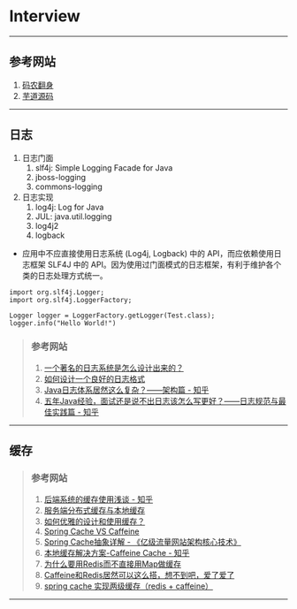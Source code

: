 # Interview

---
## 参考网站
1. [码农翻身](https://blog.csdn.net/coderising/article/details/100021588)
2. [芋道源码](https://www.zhihu.com/people/yunaiv)

---
## 日志
1. 日志门面
    1. slf4j: Simple Logging Facade for Java
    2. jboss-logging
    3. commons-logging
2. 日志实现
    1. log4j: Log for Java
    2. JUL: java.util.logging
    3. log4j2
    4. logback
- 应用中不应直接使用日志系统 (Log4j, Logback) 中的 API，而应依赖使用日志框架 SLF4J 中的 API。因为使用过门面模式的日志框架，有利于维护各个类的日志处理方式统一。
```
import org.slf4j.Logger;
import org.slf4j.LoggerFactory;

Logger logger = LoggerFactory.getLogger(Test.class);
logger.info("Hello World!")
```
>### 参考网站
>1. [一个著名的日志系统是怎么设计出来的？](https://mp.weixin.qq.com/s?__biz=MzAxOTc0NzExNg==&mid=2665513967&idx=1&sn=5586ce841a7e8b39adc2569f0eb5bb45)
>2. [如何设计一个良好的日志格式](https://www.bilibili.com/video/BV1Kk4y1U7ep/)
>3. [Java日志体系居然这么复杂？——架构篇 - 知乎](https://zhuanlan.zhihu.com/p/101104008)
>4. [五年Java经验，面试还是说不出日志该怎么写更好？——日志规范与最佳实践篇 - 知乎](https://zhuanlan.zhihu.com/p/101597639)
---
## 缓存
>### 参考网站
>1. [后端系统的缓存使用浅谈 - 知乎](https://zhuanlan.zhihu.com/p/32434005)
>2. [服务端分布式缓存与本地缓存](https://blog.csdn.net/haoxinqing9698/article/details/102465975)
>3. [如何优雅的设计和使用缓存？](https://juejin.cn/post/6844903665845665805)
>4. [Spring Cache VS Caffeine](https://www.cnblogs.com/Sinte-Beuve/p/12009885.html)
>5. [Spring Cache抽象详解 - 《亿级流量网站架构核心技术》](https://www.iteye.com/blog/jinnianshilongnian-2001040)
>6. [本地缓存解决方案-Caffeine Cache - 知乎](https://zhuanlan.zhihu.com/p/158424114)
>7. [为什么要用Redis而不直接用Map做缓存](https://www.cnblogs.com/treasury/p/13022344.html)
>8. [Caffeine和Redis居然可以这么搭，想不到吧，爱了爱了](https://mp.weixin.qq.com/s?__biz=Mzg5MjQ5MzY2Mg==&mid=2247484393&idx=1&sn=19f40ed53f7c57805594887ccd88676e)
>9. [spring cache 实现两级缓存（redis + caffeine）](https://my.oschina.net/dengfuwei/blog/1616221)
---